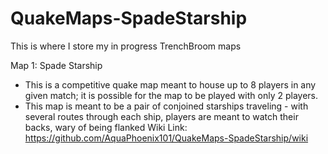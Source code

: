# QuakeMaps-SpadeStarship
This is where I store my in progress TrenchBroom maps


Map 1: Spade Starship
  - This is a competitive quake map meant to house up to 8 players in any given match; it is possible for the map to be played with only 2 players.
  - This map is meant to be a pair of conjoined starships traveling - with several routes through each ship, players are meant to watch their backs, wary of being flanked
  Wiki Link: https://github.com/AquaPhoenix101/QuakeMaps-SpadeStarship/wiki 
